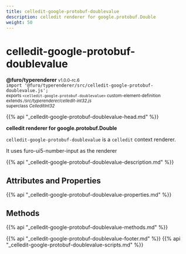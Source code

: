 ```yaml
---
title: celledit-google-protobuf-doublevalue
description: celledit renderer for google.protobuf.Double
weight: 50
---
```


# celledit-google-protobuf-doublevalue
**@furo/typerenderer** <small>v1.0.0-rc.6</small>
<br>`import '@furo/typerenderer/src/celledit-google-protobuf-doublevalue.js';`<small>
<br>exports `<celledit-google-protobuf-doublevalue>` custom-element-definition
<br>extends */src/typerenderer/celledit-int32.js*
<br>superclass *CelleditInt32*</small>

{{% api "_celledit-google-protobuf-doublevalue-head.md" %}}

**celledit renderer for google.protobuf.Double**

`celledit-google-protobuf-doublevalue` is a `celledit` context renderer.

It uses furo-ui5-number-input as the renderer

{{% api "_celledit-google-protobuf-doublevalue-description.md" %}}


## Attributes and Properties
{{% api "_celledit-google-protobuf-doublevalue-properties.md" %}}



## Methods
{{% api "_celledit-google-protobuf-doublevalue-methods.md" %}}





{{% api "_celledit-google-protobuf-doublevalue-footer.md" %}}
{{% api "_celledit-google-protobuf-doublevalue-scripts.md" %}}
